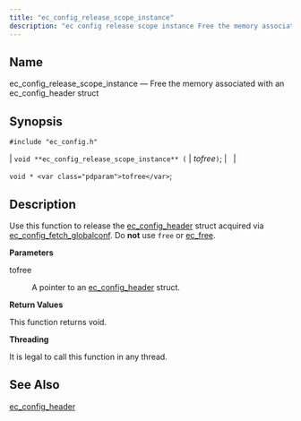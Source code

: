 ```yaml
---
title: "ec_config_release_scope_instance"
description: "ec config release scope instance Free the memory associated with an ec config header struct void ec config release scope instance tofree void tofree Use this function to release the ec config header struct acquired via ec config fetch globalconf Do not use free or ec free tofree A pointer..."
---
```


<a name="apis.ec_config_release_scope_instance"></a> 
## Name

ec_config_release_scope_instance — Free the memory associated with an ec_config_header struct

## Synopsis

`#include "ec_config.h"`

| `void **ec_config_release_scope_instance** (` | <var class="pdparam">tofree</var>`)`; |   |

`void * <var class="pdparam">tofree</var>`;<a name="idp57762384"></a> 
## Description

Use this function to release the [ec_config_header](/momentum/3/3-api/structs-ec-config-header) struct acquired via [ec_config_fetch_globalconf](/momentum/3/3-api/apis-ec-config-fetch-globalconf). Do **not** use `free` or [ec_free](/momentum/3/3-api/apis-ec-free).

**<a name="idp57766992"></a> Parameters**

<dl class="variablelist">

<dt>tofree</dt>

<dd>

A pointer to an [ec_config_header](/momentum/3/3-api/structs-ec-config-header) struct.

</dd>

</dl>

**<a name="idp57770480"></a> Return Values**

This function returns void.

**<a name="idp57771392"></a> Threading**

It is legal to call this function in any thread.

<a name="idp57772816"></a> 
## See Also

[ec_config_header](/momentum/3/3-api/structs-ec-config-header)